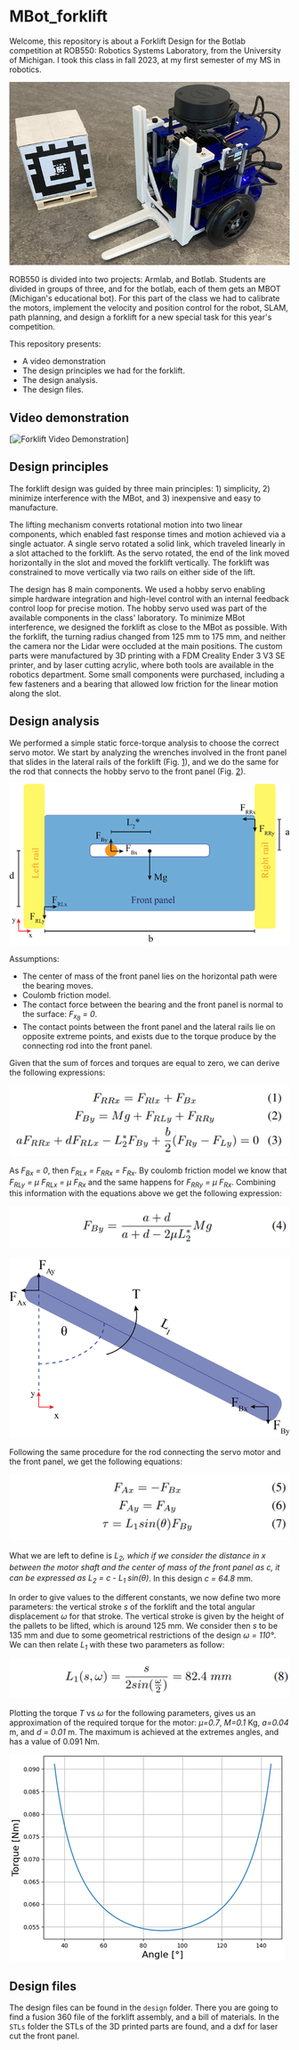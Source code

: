 # MBot_forklift
Welcome, this repository is about a Forklift Design for the Botlab competition at ROB550: Robotics Systems Laboratory, from the University of Michigan. I took this class in fall 2023, at my first semester of my MS in robotics. 

![Forklift Design Preview](/media/forklift-design-preview.jpg)

ROB550 is divided into two projects: Armlab, and Botlab. Students are divided in groups of three, and for the botlab, each of them gets an MBOT (Michigan's educational bot). For this part of the class we had to calibrate the motors, implement the velocity and position control for the robot, SLAM, path planning, and design a forklift for a new special task for this year's competition.

This repository presents:
- A video demonstration
- The design principles we had for the forklift.
- The design analysis.
- The design files.

## Video demonstration
[![Forklift Video Demonstration](/media/video_.gif)]


## Design principles

The forklift design was guided by three main principles: 1) simplicity, 2) minimize interference with the MBot, and 3) inexpensive and easy to manufacture.

The lifting mechanism converts rotational motion into two linear components, which enabled fast response times and motion achieved via a single actuator. A single servo rotated a solid link, which traveled linearly in a slot attached to the forklift. As the servo rotated, the end of the link moved horizontally in the slot and moved the forklift vertically. The forklift was constrained to move vertically via two rails on either side of the lift. 

The design has 8 main components. We used a hobby servo enabling simple hardware integration and high-level control with an internal feedback control loop for precise motion. The hobby servo used was part of the available components in the class' laboratory. To minimize MBot interference, we designed the forklift as close to the MBot as possible. With the forklift, the turning radius changed from 125 mm to 175 mm, and neither the camera nor the Lidar were occluded at the main positions. The custom parts were manufactured by 3D printing with a FDM Creality Ender 3 V3 SE printer, and by laser cutting acrylic, where both tools are available in the robotics department. Some small components were purchased, including a few fasteners and a bearing that allowed low friction for the linear motion along the slot.

## Design analysis

We performed a simple static force-torque analysis to choose the correct servo motor. We start by analyzing the wrenches involved in the front panel that slides in the lateral rails of the forklift (Fig. [1](#diagram)), and we do the same for the rod that connects the hobby servo to the front panel (Fig. [2](#rod)). 

<a id="diagram"></a>
![My image alt text](media/front_panel_diagram.png)

Assumptions:
- The center of mass of the front panel lies on the horizontal path were the bearing moves.
- Coulomb friction model.
- The contact force between the bearing and the front panel is normal to the surface: *F<sub>x<sub>B</sub></sub> = 0*.
- The contact points between the front panel and the lateral rails lie on opposite extreme points, and exists due to the torque produce by the connecting rod into the front panel.

Given that the sum of forces and torques are equal to zero, we can derive the following expressions:

![Equations 1](/media/eq1.png)

As *F<sub>Bx</sub> = 0*, then *F<sub>RLx</sub> = F<sub>RRx</sub> = F<sub>Rx</sub>*. By coulomb friction model we know that *F<sub>RLy</sub> = μ F<sub>RLx</sub> = μ F<sub>Rx</sub>* and the same happens for *F<sub>RRy</sub> = μ F<sub>Rx</sub>*. Combining this information with the equations above we get the following expression:

![Equations 2](/media/eq2.png)

<a id="rod"></a>
![My image alt text](media/rod.png)

Following the same procedure for the rod connecting the servo motor and the front panel, we get the following equations:

![Equations 3](/media/eq3.png)

What we are left to define is *L<sub>2</sub><sup>*</sub>*, which if we consider the distance in *x* between the motor shaft and the center of mass of the front panel as *c*, it can be expressed as *L<sub>2</sub><sup>*</sup> = c - L<sub>1</sub> sin(θ)*. In this design *c = 64.8* mm.

In order to give values to the different constants, we now define two more parameters: the vertical stroke *s* of the forklift and the total angular displacement *ω* for that stroke. The vertical stroke is given by the height of the pallets to be lifted, which is around 125 mm. We consider then *s* to be 135 mm and due to some geometrical restrictions of the design *ω = 110°*. We can then relate *L<sub>1</sub>* with these two parameters as follow:

![Equations 4](/media/eq4.png)

Plotting the torque *Τ* vs *ω* for the following parameters, gives us an approximation of the required torque for the motor: *μ=0.7*, *M=0.1* Kg, *a=0.04* m, and *d = 0.01* m. The maximum is achieved at the extremes angles, and has a value of 0.091 Nm.

<a id="torque"></a>
![My image alt text](media/torque_angle.png)

## Design files
The design files can be found in the `design` folder. There you are going to find a fusion 360 file of the forklift assembly, and a bill of materials. In the `STLs` folder the STLs of the 3D printed parts are found, and a dxf for laser cut the front panel.  
